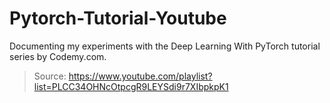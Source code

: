 # Pytorch-Tutorial-Youtube
Documenting my experiments with the Deep Learning With PyTorch tutorial series by Codemy.com.
> Source: https://www.youtube.com/playlist?list=PLCC34OHNcOtpcgR9LEYSdi9r7XIbpkpK1
